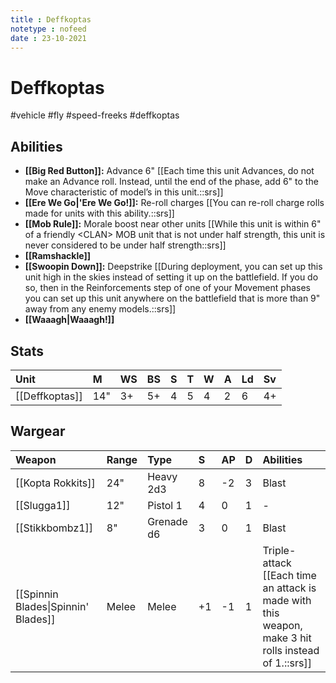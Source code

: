 ```yaml
---
title : Deffkoptas
notetype : nofeed
date : 23-10-2021
---
```


# Deffkoptas
#vehicle #fly #speed-freeks #deffkoptas 

## Abilities

- **[[Big Red Button]]:** Advance 6" [[Each time this unit Advances, do not make an Advance roll. Instead, until the end of the phase, add 6" to the Move characteristic of model’s in this unit.::srs]]
- **[[Ere We Go\|'Ere We Go!]]:** Re-roll charges [[You can re-roll charge rolls made for units with this ability.::srs]]
- **[[Mob Rule]]:** Morale boost near other units [[While this unit is within 6" of a friendly \<CLAN> MOB unit that is not under half strength, this unit is never considered to be under half strength::srs]]
- **[[Ramshackle]]**
- **[[Swoopin Down]]:** Deepstrike [[During deployment, you can set up this unit high in the skies instead of setting it up on the battlefield. If you do so, then in the Reinforcements step of one of your Movement phases you can set up this unit anywhere on the battlefield that is more than 9" away from any enemy models.::srs]]
- **[[Waaagh\|Waaagh!]]**

## Stats

| Unit           | M   | WS  | BS  | S   | T   | W   | A   | Ld  | Sv  |
|:-------------- |:--- |:--- |:--- |:--- |:--- |:--- |:--- |:--- |:--- |
| [[Deffkoptas]] | 14" | 3+  | 5+  | 4   | 5   | 4   | 2   | 6   | 4+  |

## Wargear

| Weapon                              | Range | Type       | S   | AP  | D   | Abilities                                                                                           |
|:----------------------------------- |:----- |:---------- |:--- |:--- |:--- |:--------------------------------------------------------------------------------------------------- |
| [[Kopta Rokkits]]                   | 24"   | Heavy 2d3  | 8   | -2  | 3   | Blast                                                                                               |
| [[Slugga1]]                          | 12"   | Pistol 1   | 4   | 0   | 1   | -                                                                                                   |
| [[Stikkbombz1]]                      | 8"    | Grenade d6 | 3   | 0   | 1   | Blast                                                                                               |
| [[Spinnin Blades\|Spinnin' Blades]] | Melee | Melee      | +1  | -1  | 1   | Triple-attack [[Each time an attack is made with this weapon, make 3 hit rolls instead of 1.::srs]] | 